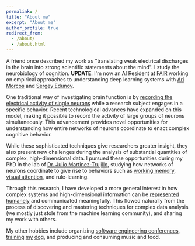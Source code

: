 ```yaml
---
permalink: /
title: "About me"
excerpt: "About me"
author_profile: true
redirect_from:
  - /about/
  - /about.html
---
```


A friend once described my work as "translating weak electrical discharges in the brain into strong scientific statements about the mind". I study the neurobiology of cognition. **UPDATE**: I'm now an AI Resident at [FAIR](https://ai.facebook.com/) working on empirical approaches to understanding deep learning systems with [Ari Morcos](http://www.arimorcos.com/) and [Sergey Edunov](https://github.com/edunov).

One traditional way of investigating brain function is by [recording the electrical activity of single neurons](https://en.wikipedia.org/wiki/Single-unit_recording) while a research subject engages in a specific behavior. Recent technological advances have expanded on this model, making it possible to record the activity of large groups of neurons simultaneously. This advancement provides novel opportunities for understanding how entire networks of neurons coordinate to enact complex cognitive behavior.

While these sophisticated techniques give researchers greater insight, they also present new challenges during the analysis of substantial quantities of complex, high-dimensional data. I pursued these opportunities during my PhD in the lab of [Dr. Julio Martinez-Trujillo](http://martinezlab.robarts.ca/), studying how networks of neurons coordinate to give rise to behaviors such as [working memory](https://en.wikipedia.org/wiki/Working_memory), [visual attention](https://en.wikipedia.org/wiki/Attention), and rule-learning.

Through this research, I have developed a more general interest in how complex systems and high-dimensional information can be [represented humanely](http://worrydream.com/#!/TheHumaneRepresentationOfThoughtTalk) and communicated meaningfully. This flowed naturally from the process of discovering and mastering techniques for complex data analysis (we mostly just stole from the machine learning community), and sharing my work with others.

My other hobbies include organizing [software engineering conferences](https://en.wikipedia.org/wiki/Canadian_University_Software_Engineering_Conference#CUSEC_2012:_Turing_Complete,_January_19%E2%80%9323,_2012_Montreal,_Quebec), [training](/images/cloe_balancing_rice_cake.jpg) [my](/images/clobertasaurus.jpg) [dog](/images/queenest_bean_of_the_good_girls.jpg), and producing and consuming music and food.
